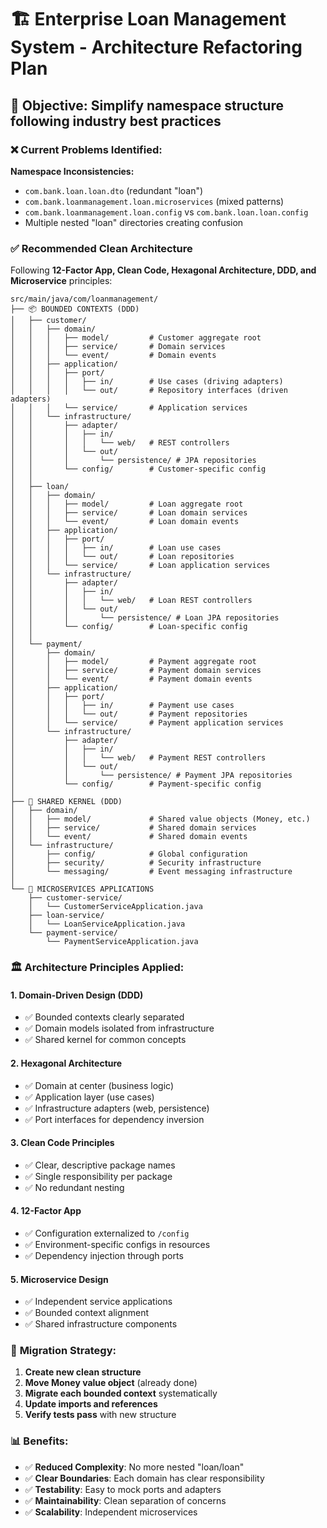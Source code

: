 # 🏗️ Enterprise Loan Management System - Architecture Refactoring Plan

## 🎯 **Objective**: Simplify namespace structure following industry best practices

### ❌ **Current Problems Identified:**

**Namespace Inconsistencies:**
- `com.bank.loan.loan.dto` (redundant "loan")
- `com.bank.loanmanagement.loan.microservices` (mixed patterns)
- `com.bank.loanmanagement.loan.config` vs `com.bank.loan.loan.config`
- Multiple nested "loan" directories creating confusion

### ✅ **Recommended Clean Architecture**

Following **12-Factor App, Clean Code, Hexagonal Architecture, DDD, and Microservice** principles:

```
src/main/java/com/loanmanagement/
├── 📦 BOUNDED CONTEXTS (DDD)
│   ├── customer/
│   │   ├── domain/
│   │   │   ├── model/         # Customer aggregate root
│   │   │   ├── service/       # Domain services
│   │   │   └── event/         # Domain events
│   │   ├── application/
│   │   │   ├── port/
│   │   │   │   ├── in/        # Use cases (driving adapters)
│   │   │   │   └── out/       # Repository interfaces (driven adapters)
│   │   │   └── service/       # Application services
│   │   └── infrastructure/
│   │       ├── adapter/
│   │       │   ├── in/
│   │       │   │   └── web/   # REST controllers
│   │       │   └── out/
│   │       │       └── persistence/ # JPA repositories
│   │       └── config/        # Customer-specific config
│   │
│   ├── loan/
│   │   ├── domain/
│   │   │   ├── model/         # Loan aggregate root
│   │   │   ├── service/       # Loan domain services
│   │   │   └── event/         # Loan domain events
│   │   ├── application/
│   │   │   ├── port/
│   │   │   │   ├── in/        # Loan use cases
│   │   │   │   └── out/       # Loan repositories
│   │   │   └── service/       # Loan application services
│   │   └── infrastructure/
│   │       ├── adapter/
│   │       │   ├── in/
│   │       │   │   └── web/   # Loan REST controllers
│   │       │   └── out/
│   │       │       └── persistence/ # Loan JPA repositories
│   │       └── config/        # Loan-specific config
│   │
│   └── payment/
│       ├── domain/
│       │   ├── model/         # Payment aggregate root
│       │   ├── service/       # Payment domain services
│       │   └── event/         # Payment domain events
│       ├── application/
│       │   ├── port/
│       │   │   ├── in/        # Payment use cases
│       │   │   └── out/       # Payment repositories
│       │   └── service/       # Payment application services
│       └── infrastructure/
│           ├── adapter/
│           │   ├── in/
│           │   │   └── web/   # Payment REST controllers
│           │   └── out/
│           │       └── persistence/ # Payment JPA repositories
│           └── config/        # Payment-specific config
│
├── 🔧 SHARED KERNEL (DDD)
│   ├── domain/
│   │   ├── model/             # Shared value objects (Money, etc.)
│   │   ├── service/           # Shared domain services
│   │   └── event/             # Shared domain events
│   └── infrastructure/
│       ├── config/            # Global configuration
│       ├── security/          # Security infrastructure
│       └── messaging/         # Event messaging infrastructure
│
└── 🚀 MICROSERVICES APPLICATIONS
    ├── customer-service/
    │   └── CustomerServiceApplication.java
    ├── loan-service/
    │   └── LoanServiceApplication.java
    └── payment-service/
        └── PaymentServiceApplication.java
```

### 🏛️ **Architecture Principles Applied:**

#### **1. Domain-Driven Design (DDD)**
- ✅ Bounded contexts clearly separated
- ✅ Domain models isolated from infrastructure
- ✅ Shared kernel for common concepts

#### **2. Hexagonal Architecture**
- ✅ Domain at center (business logic)
- ✅ Application layer (use cases)
- ✅ Infrastructure adapters (web, persistence)
- ✅ Port interfaces for dependency inversion

#### **3. Clean Code Principles**
- ✅ Clear, descriptive package names
- ✅ Single responsibility per package
- ✅ No redundant nesting

#### **4. 12-Factor App**
- ✅ Configuration externalized to `/config`
- ✅ Environment-specific configs in resources
- ✅ Dependency injection through ports

#### **5. Microservice Design**
- ✅ Independent service applications
- ✅ Bounded context alignment
- ✅ Shared infrastructure components

### 🔄 **Migration Strategy:**

1. **Create new clean structure**
2. **Move Money value object** (already done)
3. **Migrate each bounded context** systematically
4. **Update imports and references**
5. **Verify tests pass** with new structure

### 📊 **Benefits:**

- ✅ **Reduced Complexity**: No more nested "loan/loan"
- ✅ **Clear Boundaries**: Each domain has clear responsibility
- ✅ **Testability**: Easy to mock ports and adapters
- ✅ **Maintainability**: Clean separation of concerns
- ✅ **Scalability**: Independent microservices